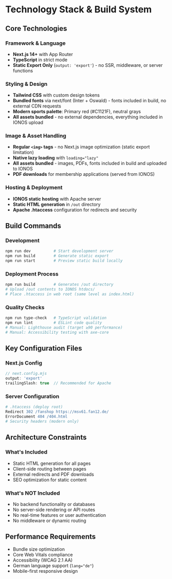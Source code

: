 # Technology Stack & Build System

## Core Technologies

### Framework & Language
- **Next.js 14+** with App Router
- **TypeScript** in strict mode
- **Static Export Only** (`output: 'export'`) - no SSR, middleware, or server functions

### Styling & Design
- **Tailwind CSS** with custom design tokens
- **Bundled fonts** via next/font (Inter + Oswald) - fonts included in build, no external CDN requests
- **Modern sports palette**: Primary red (#C1121F), neutral grays
- **All assets bundled** - no external dependencies, everything included in IONOS upload

### Image & Asset Handling
- **Regular `<img>` tags** - no Next.js image optimization (static export limitation)
- **Native lazy loading** with `loading="lazy"`
- **All assets bundled** - images, PDFs, fonts included in build and uploaded to IONOS
- **PDF downloads** for membership applications (served from IONOS)

### Hosting & Deployment
- **IONOS static hosting** with Apache server
- **Static HTML generation** in `/out` directory
- **Apache .htaccess** configuration for redirects and security

## Build Commands

### Development
```bash
npm run dev          # Start development server
npm run build        # Generate static export
npm run start        # Preview static build locally
```

### Deployment Process
```bash
npm run build        # Generates /out directory
# Upload /out contents to IONOS htdocs/
# Place .htaccess in web root (same level as index.html)
```

### Quality Checks
```bash
npm run type-check   # TypeScript validation
npm run lint         # ESLint code quality
# Manual: Lighthouse audit (target ≥90 performance)
# Manual: Accessibility testing with axe-core
```

## Key Configuration Files

### Next.js Config
```javascript
// next.config.mjs
output: 'export'
trailingSlash: true  // Recommended for Apache
```

### Server Configuration
```apache
# .htaccess (deploy root)
Redirect 302 /fanshop https://msv61.fan12.de/
ErrorDocument 404 /404.html
# Security headers (modern only)
```

## Architecture Constraints

### What's Included
- Static HTML generation for all pages
- Client-side routing between pages
- External redirects and PDF downloads
- SEO optimization for static content

### What's NOT Included
- No backend functionality or databases
- No server-side rendering or API routes
- No real-time features or user authentication
- No middleware or dynamic routing

## Performance Requirements
- Bundle size optimization
- Core Web Vitals compliance
- Accessibility (WCAG 2.1 AA)
- German language support (`lang="de"`)
- Mobile-first responsive design